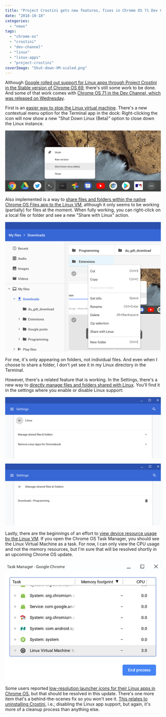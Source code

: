 ```yaml
---
title: "Project Crostini gets new features, fixes in Chrome OS 71 Dev Channel"
date: "2018-10-18"
categories: 
  - "news"
tags: 
  - "chrome-os"
  - "crostini"
  - "dev-channel"
  - "linux"
  - "linux-apps"
  - "project-crostini"
coverImage: "Shut-down-VM-scaled.png"
---
```


Although [Google rolled out support for Linux apps through Project Crostini in the Stable version of Chrome OS 69](https://www.aboutchromebooks.com/news/chrome-os-69-stable-release-project-crostini-linux-apps/), there's still some work to be done. And some of that work comes with [Chrome OS 71 in the Dev Channel, which was released on Wednesday](https://chromereleases.googleblog.com/2018/10/dev-channel-update-for-chrome-os_17.html).

First is an [easier way to stop the Linux virtual machine](https://chromium.googlesource.com/chromium/src/+/64e6bcceca05f4026d01b870a823dd4140c525e9). There's a new contextual menu option for the Terminal app in the dock: Right-clicking the icon will now show a new "Shut Down Linux (Beta)" option to close down the Linux instance.

[![](images/Shut-down-VM.png)](https://www.aboutchromebooks.com/news/project-crostini-linux-apps-new-features-fixes-in-chrome-os-71-dev-channel/attachment/shut-down-vm/)

Also implemented is a way to [share files and folders within the native Chrome OS Files app to the Linux VM](https://chromium.googlesource.com/chromium/src/+/83e0cbb508d756326ef59edddd4644afc7861839), although it only seems to be working (partially) for files at the moment. When fully working, you can right-click on a local file or folder and see a new "Share with Linux" action.

[![](images/Share-folder-with-Linux.png)](https://www.aboutchromebooks.com/news/project-crostini-linux-apps-new-features-fixes-in-chrome-os-71-dev-channel/attachment/share-folder-with-linux/)

For me, it's only appearing on folders, not individual files. And even when I choose to share a folder, I don't yet see it in my Linux directory in the Terminal.

However, there's a related feature that is working. In the Settings, there's a new way to [directly manage files and folders shared with Linux](https://chromium.googlesource.com/chromium/src/+/031609b88d700e0eca91bacc33e2b9bcfd34cdaf). You'll find it in the settings where you enable or disable Linux support:

[![](images/Manage-shared-Linux-folders.png)](https://www.aboutchromebooks.com/news/project-crostini-linux-apps-new-features-fixes-in-chrome-os-71-dev-channel/attachment/manage-shared-linux-folders/)

[![](images/Shared-folder-management.png)](https://www.aboutchromebooks.com/news/project-crostini-linux-apps-new-features-fixes-in-chrome-os-71-dev-channel/attachment/shared-folder-management/)

Lastly, there are the beginnings of an effort to [view device resource usage by the Linux VM](https://chromium.googlesource.com/chromium/src/+/1907c68b6af96306b3591685fc12c982a0af1f36). If you open the Chrome OS Task Manager, you should see the Linux Virtual Machine as a task. For now, I can only view the CPU usage and not the memory resources, but I'm sure that will be resolved shortly in an upcoming Chrome OS update.

[![](images/Linux-VM-in-Task-Manager.png)](https://www.aboutchromebooks.com/news/project-crostini-linux-apps-new-features-fixes-in-chrome-os-71-dev-channel/attachment/linux-vm-in-task-manager/)

Some users reported [low-resolution launcher icons for their Linux apps in Chrome OS](https://chromium.googlesource.com/chromium/src/+/ad944ddf0de18374204af0ab8503c32629eaa886), but that should be resolved in this update. There's one more item that's a behind-the-scenes fix so you won't see it. [This relates to uninstalling Crostini](https://chromium.googlesource.com/chromium/src/+/1dca66c036d7329f81f6b350558504cda41d6af9), i.e.; disabling the Linux app support, but again, it's more of a cleanup process than anything else.
